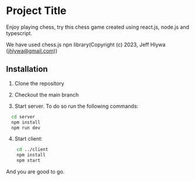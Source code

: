 
# Project Title

Enjoy playing chess, try this chess game created using react.js, node.js and typescript.

We have used chess.js npn library(Copyright (c) 2023, Jeff Hlywa (jhlywa@gmail.com))

## Installation

1. Clone the repository
2. Checkout the main branch

3. Start server. To do so run the following commands:
```bash
  cd server
  npm install 
  npm run dev
```

4. Start client:
```bash
    cd ../client
    npm install
    npm start
```
And you are good to go.
